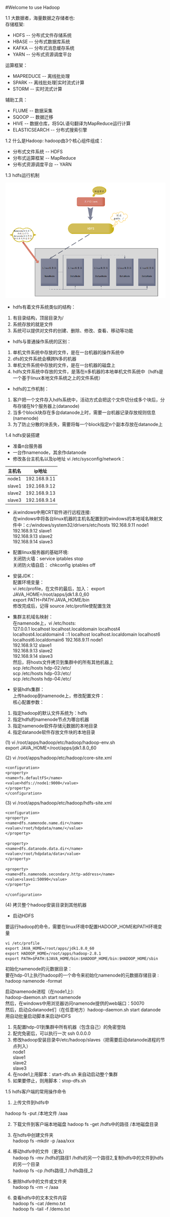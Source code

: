 #Welcome to use Hadoop

1.1 大数据者，海量数据之存储者也:  
  存储框架:  
  * HDFS -- 分布式文件存储系统  
  * HBASE -- 分布式数据库系统  
  * KAFKA -- 分布式消息缓存系统  
  * YARN -- 分布式资源调度平台  
  

  运算框架：  
  * MAPREDUCE -- 离线批处理  
  * SPARK -- 离线批处理|实时流式计算  
  * STORM --  实时流式计算  

辅助工具：  
  * FLUME -- 数据采集  
  * SQOOP -- 数据迁移  
  * HIVE -- 数据仓库，将SQL语句翻译为MapReduce运行计算
  * ELASTICSEARCH -- 分布式搜索引擎
  

1.2 什么是Hadoop:
hadoop由3个核心组件组成：  
* 分布式文件系统 -- HDFS  
* 分布式运算框架 -- MapReduce  
* 分布式资源调度平台 -- YARN  

1.3 hdfs运行机制

![hdfs](images/11.png "hdfs")



* hdfs有着文件系统类似的结构：  
1.  有目录结构，顶层目录为/  
2. 系统存放的就是文件  
3. 系统可以提供对文件的创建、删除、修改、查看、移动等功能

* hdfs与普通操作系统的区别：
1. 单机文件系统中存放的文件，是在一台机器的操作系统中  
2. dfs的文件系统会横跨N多的机器  
3. 单机文件系统中存放的文件，是在一台机器的磁盘上  
4. hdfs文件系统中存放的文件，是落在n多机器的本地单机文件系统中（hdfs是一个基于linux本地文件系统之上的文件系统）

* hdfs的工作机制：
1. 客户把一个文件存入hdfs系统中，活动方式会把这个文件切分成多个块后，分布存储在N个服务器上(datanode)  
2. 当多个block块存在多台datanode上时，需要一台机器记录存放规则信息(namenode)  
3. 为了防止分散的块丢失，需要将每一个block指定n个副本存放在datanode上  

1.4 hdfs安装搭建 
  * 准备n台服务器  
  * 一台作namenode，其余作datanode
  * 修改各台主机名以及ip地址 vi /etc/sysconfig/network：  
  
  |主机名|ip地址|
  |---|---|
  |node1|192.168.9.11|
  |slave1|192.168.9.12|
  |slave2|192.168.9.13|
  |slave3|192.168.9.14|
  
  * 从windows中用CRT软件进行远程连接:  
  在windows中将各台linux机器的主机名配置到的windows的本地域名映射文件中：c:/windows/system32/drivers/etc/hosts
 192.168.9.11 node1   
 192.168.9.12 slave1  
 192.168.9.13 slave2  
 192.168.9.14 slave3
  
  * 配置linux服务器的基础环境:  
 关闭防火墙：service iptables stop    
关闭防火墙自启： chkconfig iptables off

* 安装JDK：  
配置环境变量：  
vi /etc/profile，在文件的最后，加入：
export JAVA_HOME=/root/apps/jdk1.8.0_60  
export PATH=$PATH:$JAVA_HOME/bin  
修改完成后，记得 source /etc/profile使配置生效  

* 集群主机域名映射：  
在namenode上，vi /etc/hosts:  
127.0.0.1   localhost localhost.localdomain localhost4 localhost4.localdomain4
::1         localhost localhost.localdomain localhost6 localhost6.localdomain6
 192.168.9.11 node1   
 192.168.9.12 slave1  
 192.168.9.13 slave2  
 192.168.9.14 slave3  
 然后，将hosts文件拷贝到集群中的所有其他机器上  
scp /etc/hosts hdp-02:/etc/  
scp /etc/hosts hdp-03:/etc/  
scp /etc/hosts hdp-04:/etc/  

* 安装hdfs集群：  
上传hadoop到namenode上，修改配置文件：  
核心配置参数：  
1)	指定hadoop的默认文件系统为：hdfs  
2)	指定hdfs的namenode节点为哪台机器  
3)	指定namenode软件存储元数据的本地目录  
4)	指定datanode软件存放文件块的本地目录  

(1) vi /root/apps/hadoop/etc/hadoop/hadoop-env.sh  
export JAVA_HOME=/root/apps/jdk1.8.0_60

(2) vi /root/apps/hadoop/etc/hadoop/core-site.xml 

```
<configuration>  
<property>
<name>fs.defaultFS</name>
<value>hdfs://node1:9000</value>
</property>
</configuration>
```

 
 
(3) vi /root/apps/hadoop/etc/hadoop/hdfs-site.xml
```
<configuration>
<property>
<name>dfs.namenode.name.dir</name>
<value>/root/hdpdata/name/</value>
</property>

<property>
<name>dfs.datanode.data.dir</name>
<value>/root/hdpdata/data</value>
</property>

<property>
<name>dfs.namenode.secondary.http-address</name>
<value>slave1:50090</value>
</property>

</configuration>
```  

(4) 拷贝整个hadoop安装目录到其他机器

* 启动HDFS  

要运行hadoop的命令，需要在linux环境中配置HADOOP_HOME和PATH环境变量  
```
vi /etc/profile  
export JAVA_HOME=/root/apps/jdk1.8.0_60  
export HADOOP_HOME=/root/apps/hadoop-2.8.1  
export PATH=$PATH:$JAVA_HOME/bin:$HADOOP_HOME/bin:$HADOOP_HOME/sbin  
 ```  

初始化namenode的元数据目录：  
要在hdp-01上执行hadoop的一个命令来初始化namenode的元数据存储目录  :  
hadoop namenode -format

启动namenode进程（在node1上):  
hadoop-daemon.sh start namenode    
然后，在windows中用浏览器访问namenode提供的web端口：50070    
然后，启动众datanode们（在任意地方）hadoop-daemon.sh start datanode  
用自动批量启动脚本来启动HDFS  
1)	先配置hdp-01到集群中所有机器（包含自己）的免密登陆  
2)	配完免密后，可以执行一次  ssh 0.0.0.0  
3)	修改hadoop安装目录中/etc/hadoop/slaves（把需要启动datanode进程的节点列入）  
node1     
slave1    
slave2  
slave3 
4)	在node1上用脚本：start-dfs.sh 来自动启动整个集群  
5)	如果要停止，则用脚本：stop-dfs.sh    

1.5 hdfs客户端的常用操作命令  
1. 上传文件到hdfs中

hadoop fs -put /本地文件  /aaa


2. 下载文件到客户端本地磁盘
hadoop fs -get /hdfs中的路径   /本地磁盘目录  

3. 在hdfs中创建文件夹  
hadoop fs -mkdir  -p /aaa/xxx  


4. 移动hdfs中的文件（更名）  
hadoop fs -mv /hdfs的路径1  /hdfs的另一个路径2,复制hdfs中的文件到hdfs的另一个目录  
hadoop fs -cp /hdfs路径_1  /hdfs路径_2  
 

5. 删除hdfs中的文件或文件夹  
hadoop fs -rm -r /aaa  


6. 查看hdfs中的文本文件内容  
hadoop fs -cat /demo.txt  
hadoop fs -tail -f /demo.txt  








 
 

  


  
   
  
